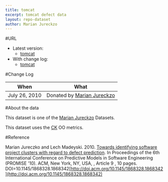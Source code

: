 ```yaml
---
title: tomcat
excerpt: tomcat defect data
layout: repo-dataset
author: Marian Jureckzo
---
```



#URL

  * Latest version: 
    * [tomcat](https://terapromise.csc.ncsu.edu:8443/svn/repo/defect/ck/tomcat/tomcat.csv)
  * With change log:
    * [tomcat](https://terapromise.csc.ncsu.edu:8443/svn/repo/defect/ck/tomcat/)

#Change Log

When | What
---- | ----
July 26, 2010 | Donated by [Marian Jureckzo](/repo/people/data-donors/promise3.html)

#About the data

This dataset is one of the [Marian Jureckzo](/repo/people/data-donors/promise3.html) Datasets.

This dataset uses the [CK](/repo/defect/ck) OO metrics.

#Reference

Marian Jureczko and Lech Madeyski. 2010. [Towards identifying software project clusters with regard to defect prediction](http://dl.acm.org/citation.cfm?id=1868328.1868342&coll=DL&dl=GUIDE&CFID=96280125&CFTOKEN=47274353). In
Proceedings of the 6th International Conference on Predictive
Models in Software Engineering (PROMISE '10). ACM, New York,
NY, USA, , Article 9 , 10 pages. DOI=10.1145/1868328.1868342[http://doi.acm.org/10.1145/1868328.1868342](http://doi.acm.org/10.1145/1868328.1868342)
